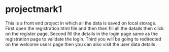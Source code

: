 # projectmark1
This is a front end project in which all the data is saved on local storage.
First open the registration.html file and then then fill all the datails then click on the register page.
Second fill the details in the login page same as the registration page to validate the login.
Third you will be going to redirected on the welcome users page then you can also visit the user data details
